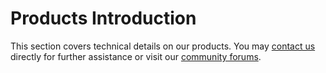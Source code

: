 # Products Introduction

This section covers technical details on our products. You may [contact us](https://www.ghielectronics.com/contact) directly for further assistance or visit our [community forums](https://forums.ghielectronics.com/).